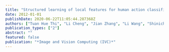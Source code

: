 ```yaml
---
title: "Structured learning of local features for human action classification and localization"
date: 2012-01-01
publishDate: 2020-06-22T11:05:44.287368Z
authors: ["Tuan Hue Thi", "Li Cheng", "Jian Zhang", "Li Wang", "Shinichi Satoh"]
publication_types: ["2"]
abstract: ""
featured: false
publication: "*Image and Vision Computing (IVC)*"
---
```


